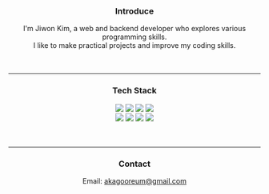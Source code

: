 <h3 align="center">Introduce</h3>
<p align="center">
I'm Jiwon Kim, a web and backend developer who explores various programming skills.<br>
I like to make practical projects and improve my coding skills.<br><br><br></p>

***

<h3 align="center">Tech Stack</h3>
<p align="center">
<img src="https://img.shields.io/badge/Python-3776AB?style=for-the-badge&logo=Python&logoColor=white"> <img src="https://img.shields.io/badge/Flask-000000?style=for-the-badge&logo=Flask&logoColor=white"> <img src="https://img.shields.io/badge/java-007396?style=for-the-badge&logo=OpenJDK&logoColor=white"> <img src="https://img.shields.io/badge/Spring-6DB33F?style=for-the-badge&logo=Spring&logoColor=white"> <br> <img src="https://img.shields.io/badge/HTML5-E34F26?style=for-the-badge&logo=HTML5&logoColor=white"> <img src="https://img.shields.io/badge/CSS3-1572B6?style=for-the-badge&logo=CSS3&logoColor=white"> <img src="https://img.shields.io/badge/JavaScript-F7DF1E?style=for-the-badge&logo=JavaScript&logoColor=white"> <img src="https://img.shields.io/badge/GitHub-EAEAEA?style=for-the-badge&logo=github&logoColor=000"/><br><br><br></p>

***

<h3 align="center">Contact</h3>
<p align="center">Email: <a href="mailto:akagooreum@gmail.com">akagooreum@gmail.com</p>
